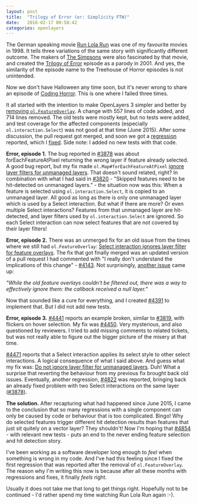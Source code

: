 ```yaml
---
layout: post
title:  "Trilogy of Error (or: Simplicity FTW)"
date:   2016-02-17 00:58:42
categories: openlayers
---
```


The German speaking movie [Run Lola Run](http://www.imdb.com/title/tt0130827/) was one of my favourite movies in 1998. It tells three variations of the same story with significantly different outcome. The makers of [The Simpsons](http://www.imdb.com/title/tt0096697/) were also fascinated by that movie, and created the [Trilogy of Error](http://www.imdb.com/title/tt0701288/) episode as a parody in 2001. And yes, the similarity of the episode name to the Treehouse of Horror episodes is not unintended.

Now we don't have Halloween any time soon, but it's never wrong to share an episode of [Coding Horror](http://blog.codinghorror.com). This is one where I failed three times.

It all started with the intention to make OpenLayers 3 simpler and better by [removing `ol.FeatureOverlay`](https://github.com/openlayers/ol3/pull/3758). A change with 557 lines of code added, and 714 lines removed. The old tests were mostly kept, but no tests were added, and test coverage for the affected components (especially `ol.interaction.Select`) was not good at that time (June 2015). After some discussion, the pull request got merged, and soon we got a [regression](https://github.com/openlayers/ol3/issues/3819) reported, which I [fixed](https://github.com/openlayers/ol3/pull/3820). Side note: I added no new tests with that code.

**Error, episode 1.** The bug reported in [#3878](https://github.com/openlayers/ol3/issues/3878) was about forEachFeatureAtPixel returning the wrong layer if feature already selected. A good bug report, but my fix made `ol.Map#forEachFeatureAtPixel` [ignore layer filters for unmanaged layers](https://github.com/openlayers/ol3/pull/3883). That doesn't sound related, right? In combination with what I had said in [#3820](https://github.com/openlayers/ol3/pull/3820) - "Skipped features need to be hit-detected on unmanaged layers." - the situation now was this: When a feature is selected using `ol.interaction.Select`, it is copied to an unmanaged layer. All good as long as there is only one unmanaged layer which is used by a Select interaction. But what if there are more? Or even multiple Select interactions? Features from that unmanaged layer are hit-detected, and layer filters used by `ol.interaction.Select` are ignored. So each Select interaction can now select features that are not covered by their layer filters!

**Error, episode 2.** There was an unmerged fix for an old issue from the times where we still had `ol.FeatureOverlay`: [Select interaction ignores layer filter for feature overlays](https://github.com/openlayers/ol3/issues/2940). The fix that got finally merged was an updated version of a pull request I had commented with "I really don't understand the implications of this change" - [#4143](https://github.com/openlayers/ol3/pull/4143). Not surprisingly, [another issue](https://github.com/openlayers/ol3/pull/4143#issuecomment-154513975) came up:

*"While the old feature overlays couldn't be filtered out, there was a way to effectively ignore them: the callback received a null layer."*

Now that sounded like a cure for everything, and I created [#4391](https://github.com/openlayers/ol3/pull/4391) to implement that. But I did not add new tests.

**Error, episode 3.** [#4441](https://github.com/openlayers/ol3/issues/4441) reports an example broken, similar to [#3819](https://github.com/openlayers/ol3/issues/3819), with flickers on hover selection. My fix was [#4450](https://github.com/openlayers/ol3/pull/4450). Very mysterious, and also questioned by reviewers. I tried to add missing comments to related tickets, but was not really able to figure out the bigger picture of the misery at that time.

[#4471](https://github.com/openlayers/ol3/issues/4471) reports that a Select interaction applies its select style to other select interactions. A logical consequence of what I said above. And guess what my fix was: [Do not ignore layer filter for unmanaged layers](https://github.com/openlayers/ol3/pull/4472). Duh! What a surprise that reverting the behaviour from my previous fix brought back old issues. Eventually, another regression, [#4822](https://github.com/openlayers/ol3/issues/4822) was reported, bringing back an already fixed problem with two Select interactions on the same layer ([#3878](https://github.com/openlayers/ol3/issues/3878)).

**The solution.** After recapturing what had happened since June 2015, I came to the conclusion that so many regressions with a single component can only be caused by code or behaviour that is too complicated. Bingo! Why do selected features trigger different hit detection results than features that just sit quitely on a vector layer? They shouldn't! Now I'm hoping that [#4854](https://github.com/openlayers/ol3/pull/4854) - with relevant new tests - puts an end to the never ending feature selection and hit detection story.

I've been working as a software developer long enough to *feel* when something is wrong in my code. And I've had this feeling since I fixed the first regression that was reported after the removal of `ol.FeatureOverlay`. The reason why I'm writing this now is because after all these months with regressions and fixes, it finally *feels* right.

Usually it does not take me that long to get things right. Hopefully not to be continued - I'd rather spend my time watching Run Lola Run again :-).
